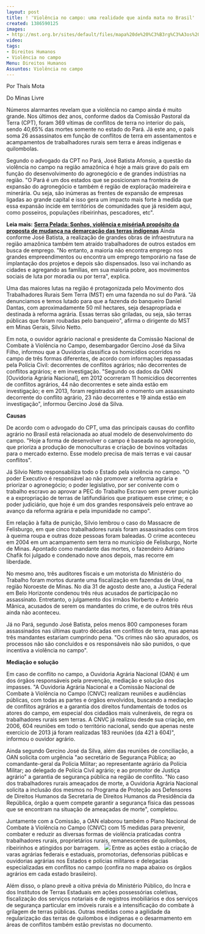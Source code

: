 ```yaml
---
layout: post
title: ! 'Violência no campo: uma realidade que ainda mata no Brasil'
created: 1386590125
images:
- http://mst.org.br/sites/default/files/mapa%20de%20%C3%B3rg%C3%A3os%20agr%C3%A1rios.jpg
video: 
tags:
- Direitos Humanos
- Violência no campo
Menu: Direitos Humanos
Assuntos: Violência no campo
---
```



Por Thaís Mota

Do Minas Livre

Números alarmantes revelam que a violência no campo ainda é muito grande. Nos últimos dez anos, conforme dados da Comissão Pastoral da Terra (CPT), foram 369 vítimas de conflitos de terra no interior do país, sendo 40,65% das mortes somente no estado do Pará. Já este ano, o país soma 26 assassinatos em função de conflitos de terra em assentamentos e acampamentos de trabalhadores rurais sem terra e áreas indígenas e quilombolas.


Segundo o advogado da CPT no Pará, José Batista Afonsio, a questão da violência no campo na região amazônica é hoje a mais grave do país em função do desenvolvimento do agronegócio e de grandes indústrias na região.
"O Pará é um dos estados que se posicionam na fronteira de expansão do agronegócio e também é região de exploração madeireira e minerária. Ou seja, são inúmeras as frentes de expansão de empresas ligadas ao grande capital e isso gera um impacto mais forte à medida que essa expansão incide em territórios de comunidades que já residem aqui, como posseiros, populações ribeirinhas, pescadores, etc".


**Leia mais:**
[**Serra Pelada: Sonhos, violência e miséria**](http://www.mst.org.br/node/15515)[**A propósito da proposta de mudança na demarcação das terras indígenas**](http://www.mst.org.br/node/15524)
Ainda conforme José Batista, a realização de grandes obras de infraestrutura na região amazônica também tem atraído trabalhadores de outros estados em busca de emprego. "No entanto, a maioria não encontra emprego nos grandes empreendimentos ou encontra um emprego temporário na fase de implantação dos projetos e depois são dispensados. Isso vai inchando as cidades e agregando as famílias, em sua maioria pobre, aos movimentos sociais de luta por moradia ou por terra", explica.


Uma das maiores lutas na região é protagonizada pelo Movimento dos Trabalhadores Rurais Sem Terra (MST) em uma fazenda no sul do Pará. "Já denunciamos e temos lutado para que a fazenda do banqueiro Daniel Dantas, com aproximadamente 50 mil hectares, seja desapropriada e destinada à reforma agrária. Essas terras são griladas, ou seja, são terras públicas que foram roubadas pelo banqueiro", afirma o dirigente do MST em Minas Gerais, Silvio Netto.


Em nota, o ouvidor agrário nacional e presidente da Comissão Nacional de Combate à Violência no Campo, desembargador Gercino José da Silva Filho, informou que a Ouvidoria classifica os homicídios ocorridos no campo de três formas diferentes, de acordo com informações repassadas pela Polícia Civil: decorrentes de conflitos agrários; não decorrentes de conflitos agrários; e em investigação.
"Segundo os dados da OAN [Ouvidoria Agrária Nacional], em 2012 ocorreram 11 homicídios decorrentes de conflitos agrários, 44 não decorrentes e sete ainda estão em investigação; e em 2013, foram registrados até o momento um assassinato decorrente do conflito agrário, 23 não decorrentes e 19 ainda estão em investigação", informou Gercino José da Silva.

**Causas**


De acordo com o advogado do CPT, uma das principais causas do conflito agrário no Brasil está relacionada ao atual modelo de desenvolvimento do campo. "Hoje a forma de desenvolver o campo é baseada no agronegócio, que prioriza a produção de monoculturas e criação de bovinos voltadas para o mercado externo. Esse modelo precisa de mais terras e vai causar conflitos".


Já Silvio Netto responsabiliza todo o Estado pela violência no campo. "O poder Executivo é responsável ao não promover a reforma agrária e priorizar o agronegócio; o poder legislativo, por ser conivente com o trabalho escravo ao aprovar a PEC do Trabalho Escravo sem prever punição e a expropriação de terras de latifundiários que pratiquem esse crime; e o poder judiciário, que hoje é um dos grandes responsáveis pelo entrave ao avanço da reforma agrária e pela impunidade no campo".


Em relação à falta de punição, Silvio lembrou o caso do Massacre de Felisburgo, em que cinco trabalhadores rurais foram assassinados com tiros à queima roupa e outras doze pessoas foram baleadas. O crime aconteceu em 2004 em um acampamento sem terra no município de Felisburgo, Norte de Minas. Apontado como mandante das mortes, o fazendeiro Adriano Chafik foi julgado e condenado nove anos depois, mas recorre em liberdade.


No mesmo ano, três auditores fiscais e um motorista do Ministério do Trabalho foram mortos durante uma fiscalização em fazendas de Unaí, na região Noroeste de Minas. No dia 31 de agosto deste ano, a Justiça Federal em Belo Horizonte condenou três réus acusados de participação no assassinato. Entretanto, o julgamento dos irmãos Norberto e Antério Mânica, acusados de serem os mandantes do crime, e de outros três réus ainda não aconteceu.


Já no Pará, segundo José Batista, pelos menos 800 camponeses foram assassinados nas últimas quatro décadas em conflitos de terra, mas apenas três mandantes estariam cumprindo pena. "Os crimes não são apurados, os processos não são concluídos e os responsáveis não são punidos, o que incentiva a violência no campo".


**Mediação e solução**


Em caso de conflito no campo, a Ouvidoria Agrária Nacional (OAN) é um dos órgãos responsáveis pela prevenção, mediação e solução dos impasses. "A Ouvidoria Agrária Nacional e a Comissão Nacional de Combate à Violência no Campo (CNVC) realizam reuniões e audiências públicas, com todas as partes e órgãos envolvidos, buscando a mediação de conflitos agrários e a garantia dos direitos fundamentais de todos os atores do campo, em especial dos cidadãos mais vulneráveis, de regra os trabalhadores rurais sem terras.
A CNVC já realizou desde sua criação, em 2006, 604 reuniões em todo o território nacional, sendo que apenas neste exercício de 2013 já foram realizadas 183 reuniões (da 421 à 604)", informou o ouvidor agrário.


Ainda segundo Gercino José da Silva, além das reuniões de conciliação, a OAN solicita com urgência "ao secretário de Segurança Pública; ao comandante-geral da Polícia Militar; ao representante agrário da Polícia Militar; ao delegado de Polícia Civil agrário; e ao promotor de Justiça agrário" a garantia de segurança pública na região de conflito.
"No caso dos trabalhadores rurais ameaçados de morte, a Ouvidoria Agrária Nacional solicita a inclusão dos mesmos no Programa de Proteção aos Defensores de Direitos Humanos da Secretaria de Direitos Humanos da Presidência da República, órgão a quem compete garantir a segurança física das pessoas que se encontram na situação de ameaçadas de morte", completou.


Juntamente com a Comissão, a OAN elaborou também o Plano Nacional de Combate à Violência no Campo (CNVC) com 15 medidas para prevenir, combater e reduzir as diversas formas de violência praticadas contra trabalhadores rurais, proprietários rurais, remanescentes de quilombos, ribeirinhos e atingidos por barragem.
 
![](http://mst.org.br/sites/default/files/mapa%20de%20%C3%B3rg%C3%A3os%20agr%C3%A1rios.jpg)
Entre as ações estão a criação de varas agrárias federais e estaduais, promotorias, defensorias públicas e ouvidorias agrárias nos Estados e polícias militares e delegacias especializadas em conflitos no campo (confira no mapa abaixo os órgãos agrários em cada estado brasileiro).


Além disso, o plano prevê a oitiva prévia do Ministério Público, do Incra e dos Institutos de Terras Estaduais em ações possessórias coletivas, fiscalização dos serviços notariais e de registros imobiliários e dos serviços de segurança particular em imóveis rurais e a intensificação do combate à grilagem de terras públicas.
Outras medidas como a agilidade da regularização das terras de quilombos e indígenas e o desarmamento em áreas de conflitos também estão previstas no documento.
